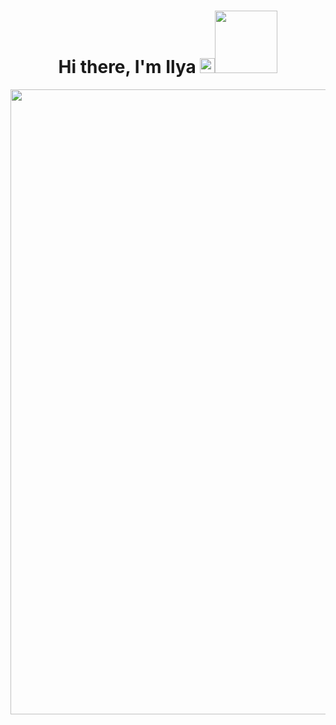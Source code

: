 <h1 align="center">Hi there, I'm Ilya
<img src="https://github.com/blackcater/blackcater/raw/main/images/Hi.gif" height="24"/><img src="https://media.giphy.com/media/fwbZnTftCXVocKzfxR/giphy.gif" width="100"/></h1>
<div align="right"></h1>
  <img src="https://readme-typing-svg.herokuapp.com?color=%8B008B&lines=Java+backend+developer+from+Russia" width="1000"/>
</dev>
